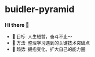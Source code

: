 # buidler-pyramid
### Hi there 👋

- 🔭 目标: 人生短暂，奋斗不止～
- 🌱 方法: 整理学习遇到的关键技术突破点
- 🤔 趋势: 拥抱变化，扩大自己的能力圈

<!---
bellacce/bellacce is a ✨ special ✨ repository because its `README.md` (this file) appears on your GitHub profile.
You can click the Preview link to take a look at your changes.
--->
